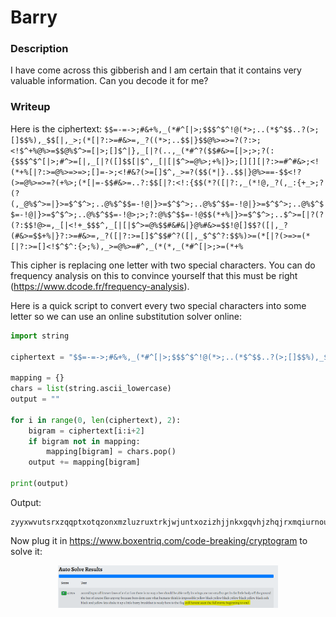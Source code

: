 # Barry

### Description
I have come across this gibberish and I am certain that it contains very valuable information. Can you decode it for me?

### Writeup

Here is the ciphertext:
```$$=-=->;#&+%,_(*#^[|>;$$$^$^!@(*>;..(*$^$$..?(>;[]$$%),_$$[|,_>;(*[|?:>=#&>=,_?((*>;..$$|}$$@%>=>=?(?:>;<!$^+%@%>=$$@%$^>=[|>;[]$^|},_[|?(..,_(*#^?($$#&>=[|>;>;?(:{$$$^$^[|>;#^>=[|,_[|?([]$$[|$^,_[|[|$^>=@%>;+%|}>;[][][|?:>=#^#&>;<!(*+%[|?:>=@%>=>=>;[]=->;<!#&?(>=[]$^,_>=?($$(*|}..$$|}@%>==-$$<!?(>=@%>=>=?(+%>;(*[|=-$$#&>=..?:$$[|?:<!:{$$(*?([|?:,_(*!@,_?(,_:{+_>;?(?(,_@%$^>=|}>=$^$^>;..@%$^$$=-!@|}>=$^$^>;..@%$^$$=-!@|}>=$^$^>;..@%$^$$=-!@|}>=$^$^>;..@%$^$$=-!@>;>;?:@%$^$$=-!@$$(*+%|}>=$^$^>;..$^>=[|?(?(?:$$!@>=,_[|<!+_$$$^,_[|[|$^>=@%$$#&#&|}@%#&>=$$!@[]$$?([|,_?(#&>=$$+%|}?:>=#&>=,_?([|?:>=[]$^$$#^?([|,_$^$^?:$$%)>=(*[|?(>=>=(*[|?:>=[]<!$^$^:{>;%),_>=@%>=#^,_(*(*,_(*#^[|>;>=(*+%```

This cipher is replacing one letter with two special characters. You can do frequency analysis on this to convince yourself that this must be right (https://www.dcode.fr/frequency-analysis).

Here is a quick script to convert every two special characters into some letter so we can use an online substitution solver online:
```python
import string

ciphertext = "$$=-=->;#&+%,_(*#^[|>;$$$^$^!@(*>;..(*$^$$..?(>;[]$$%),_$$[|,_>;(*[|?:>=#&>=,_?((*>;..$$|}$$@%>=>=?(?:>;<!$^+%@%>=$$@%$^>=[|>;[]$^|},_[|?(..,_(*#^?($$#&>=[|>;>;?(:{$$$^$^[|>;#^>=[|,_[|?([]$$[|$^,_[|[|$^>=@%>;+%|}>;[][][|?:>=#^#&>;<!(*+%[|?:>=@%>=>=>;[]=->;<!#&?(>=[]$^,_>=?($$(*|}..$$|}@%>==-$$<!?(>=@%>=>=?(+%>;(*[|=-$$#&>=..?:$$[|?:<!:{$$(*?([|?:,_(*!@,_?(,_:{+_>;?(?(,_@%$^>=|}>=$^$^>;..@%$^$$=-!@|}>=$^$^>;..@%$^$$=-!@|}>=$^$^>;..@%$^$$=-!@|}>=$^$^>;..@%$^$$=-!@>;>;?:@%$^$$=-!@$$(*+%|}>=$^$^>;..$^>=[|?(?(?:$$!@>=,_[|<!+_$$$^,_[|[|$^>=@%$$#&#&|}@%#&>=$$!@[]$$?([|,_?(#&>=$$+%|}?:>=#&>=,_?([|?:>=[]$^$$#^?([|,_$^$^?:$$%)>=(*[|?(>=>=(*[|?:>=[]<!$^$^:{>;%),_>=@%>=#^,_(*(*,_(*#^[|>;>=(*+%"

mapping = {}
chars = list(string.ascii_lowercase)
output = ""

for i in range(0, len(ciphertext), 2):
	bigram = ciphertext[i:i+2]
	if bigram not in mapping:
		mapping[bigram] = chars.pop()
	output += mapping[bigram]

print(output)
```

Output:
```console
zyyxwvutsrxzqqptxotqzonxmzluzruxtrkjwjuntxozizhjjnkxgqvhjzhqjrxmqiurnoutsnzwjrxxnfzqqrxsjrurnmzrqurrqjhxvixmmrkjswxgtvrkjhjjxmyxgwnjmqujnztiozihjyzgnjhjjnvxtryzwjokzrkgfztnrkutpunufexnnuhqjijqqxohqzypijqqxohqzypijqqxohqzypijqqxohqzypxxkhqzypztvijqqxoqjrnnkzpjurgezqurrqjhzwwihwjzpmznrunwjzvikjwjunrkjmqzsnruqqkzljtrnjjtrkjmgqqfxlujhjsuttutsrxjtv
```

Now plug it in https://www.boxentriq.com/code-breaking/cryptogram to solve it:
<p align="center"><img src="https://github.com/NihilistPenguin/PatriotCTF2022-Writeups/raw/main/writeup-images/barry-solve.png" width=70%  height=70%></p>
